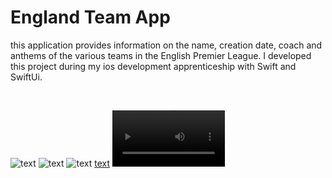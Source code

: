 #  England Team App

this application provides information on the name, creation date, coach and anthems of the various teams in the English Premier League. 
I developed this project during my ios development apprenticeship with Swift and SwiftUi. 

<br>


<!-- <img src=""> -->
![text](AppImg/img1.png)   ![text](AppImg/img2.png)  ![text](AppImg/img3.png) 
[text](AppImg/videos.mov)
<video src='AppImg/videos.mov' width=180 />